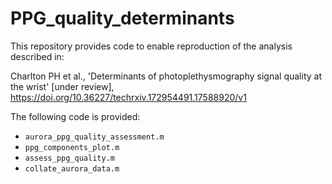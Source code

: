 # PPG_quality_determinants

This repository provides code to enable reproduction of the analysis described in:

Charlton PH et al., 'Determinants of photoplethysmography signal quality at the wrist' [under review], https://doi.org/10.36227/techrxiv.172954491.17588920/v1

The following code is provided:
- `aurora_ppg_quality_assessment.m`
- `ppg_components_plot.m`
- `assess_ppg_quality.m`
- `collate_aurora_data.m`
